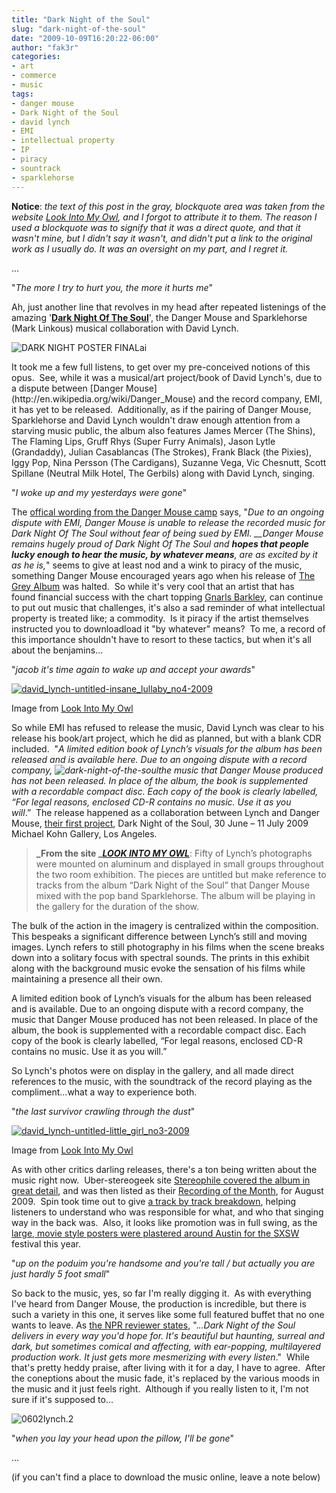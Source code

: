 ```yaml
---
title: "Dark Night of the Soul"
slug: "dark-night-of-the-soul"
date: "2009-10-09T16:20:22-06:00"
author: "fak3r"
categories:
- art
- commerce
- music
tags:
- danger mouse
- Dark Night of the Soul
- david lynch
- EMI
- intellectual property
- IP
- piracy
- sountrack
- sparklehorse
---
```


**Notice**: _the text of this post in the gray, blockquote area was taken from the website [Look Into My Owl](http://lookintomyowl.com/), and I forgot to attribute it to them. The reason I used a blockquote was to signify that it was a direct quote, and that it wasn't mine, but I didn't say it wasn't, and didn't put a link to the original work as I usually do. It was an oversight on my part, and I regret it._


...




"_The more I try to hurt you, the more it hurts me_"


Ah, just another line that revolves in my head after repeated listenings of the amazing '**[Dark Night Of The Soul](http://powerhousebooks.com/darknightofthesoul/)**', the Danger Mouse and Sparklehorse (Mark Linkous) musical collaboration with David Lynch. 

![DARK NIGHT POSTER FINALai](http://fak3r.com/wp-content/uploads/2009/10/DNOS.jpg)

<!-- more -->It took me a few full listens, to get over my pre-conceived notions of this opus.  See, while it was a musical/art project/book of David Lynch's, due to a dispute between [Danger Mouse](http://en.wikipedia.org/wiki/Danger_Mouse) and the record company, EMI, it has yet to be released.  Additionally, as if the pairing of Danger Mouse, Sparklehorse and David Lynch wouldn't draw enough attention from a starving music public, the album also features James Mercer (The Shins), The Flaming Lips, Gruff Rhys (Super Furry Animals), Jason Lytle (Grandaddy), Julian Casablancas (The Strokes), Frank Black (the Pixies), Iggy Pop, Nina Persson (The Cardigans), Suzanne Vega, Vic Chesnutt, Scott Spillane (Neutral Milk Hotel, The Gerbils) along with David Lynch, singing.


"_I woke up and my yesterdays were gone_"




The [offical wording from the Danger Mouse camp](http://boingboing.net/2009/05/16/danger-mouses-emi-ki.html) says, "_Due to an ongoing dispute with EMI, Danger Mouse is unable to release the recorded music for Dark Night Of The Soul without fear of being sued by EMI. __Danger Mouse remains hugely proud of Dark Night Of The Soul and **hopes that people lucky enough to hear the music, by whatever means**, are as excited by it as he is,_" seems to give at least nod and a wink to piracy of the music, something Danger Mouse encouraged years ago when his release of [The Grey Album](http://en.wikipedia.org/wiki/The_Grey_Album) was halted.  So while it's very cool that an artist that has found financial success with the chart topping [Gnarls Barkley](http://en.wikipedia.org/wiki/Danger_Mouse), can continue to put out music that challenges, it's also a sad reminder of what intellectual property is treated like; a commodity.  Is it piracy if the artist themselves instructed you to downloadload it "by whatever" means?  To me, a record of this importance shouldn't have to resort to these tactics, but when it's all about the benjamins...







"_jacob it's time again to wake up and accept your awards_"




[![david_lynch-untitled-insane_lullaby_no4-2009](http://fak3r.com/wp-content/uploads/2009/10/david_lynch-untitled-insane_lullaby_no4-2009.jpg)](http://lookintomyowl.com/david-lynch-danger-mouse-dark-night-of-the-soul.html)




Image from [Look Into My Owl](http://lookintomyowl.com/david-lynch-danger-mouse-dark-night-of-the-soul.html)


So while EMI has refused to release the music, David Lynch was clear to his release his book/art project, which he did as planned, but with a blank CDR included.  "_A limited edition book of Lynch’s visuals for the album has been released and is available here. Due to an ongoing dispute with a record company, ![dark-night-of-the-soul](http://fak3r.com/wp-content/uploads/2009/10/dark-night-of-the-soul-150x150.jpg)the music that Danger Mouse produced has not been released. In place of the album, the book is supplemented with a recordable compact disc. Each copy of the book is clearly labelled, “For legal reasons, enclosed CD-R contains no music. Use it as you will_.”  The release happened as a collaboration between Lynch and Danger Mouse, [their first project](http://laist.com/2009/06/01/david_lynch_and_dangermouse_dark_ni.php), Dark Night of the Soul, 30 June – 11 July 2009 Michael Kohn Gallery, Los Angeles.


> **_From the site _**[**_LOOK INTO MY OWL_**](http://lookintomyowl.com/david-lynch-danger-mouse-dark-night-of-the-soul.html): Fifty of Lynch’s photographs were mounted on aluminum and displayed in small groups throughout the two room exhibition. The pieces are untitled but make reference to tracks from the album “Dark Night of the Soul” that Danger Mouse mixed with the pop band Sparklehorse. The album will be playing in the gallery for the duration of the show.

The bulk of the action in the imagery is centralized within the composition. This bespeaks a significant difference between Lynch’s still and moving images. Lynch refers to still photography in his films when the scene breaks down into a solitary focus with spectral sounds. The prints in this exhibit along with the background music evoke the sensation of his films while maintaining a presence all their own.

A limited edition book of Lynch’s visuals for the album has been released and is available. Due to an ongoing dispute with a record company, the music that Danger Mouse produced has not been released. In place of the album, the book is supplemented with a recordable compact disc. Each copy of the book is clearly labelled, “For legal reasons, enclosed CD-R contains no music. Use it as you will.”


So Lynch's photos were on display in the gallery, and all made direct references to the music, with the soundtrack of the record playing as the compliment...what a way to experience both.


"_the last survivor crawling through the dust_"




[![david_lynch-untitled-little_girl_no3-2009](http://fak3r.com/wp-content/uploads/2009/10/david_lynch-untitled-little_girl_no3-2009.jpg)](http://lookintomyowl.com/david-lynch-danger-mouse-dark-night-of-the-soul.html)




Image from [Look Into My Owl](http://lookintomyowl.com/david-lynch-danger-mouse-dark-night-of-the-soul.html)




As with other critics darling releases, there's a ton being written about the music right now.  Uber-stereogeek site [Stereophile covered the album in great detail](http://blog.stereophile.com/stephenmejias/dark_night_of_the_soul/), and was then listed as their [Recording of the Month](http://stereophile.com/recordingofthemonth/recording_of_august_2009_idark_night_of_the_souli/), for August 2009.  Spin took time out to give [a track by track breakdown](http://www.spin.com/articles/sneak-peek-danger-mouse-sparklehorse-david-lynchs-dark-night), helping listeners to understand who was responsible for what, and who that singing way in the back was.  Also, it looks like promotion was in full swing, as the [large, movie style posters were plastered around Austin for the SXSW](http://stereogum.com/archives/danger-mouse-and-sparklehorses-dark-night-of-the-soul-posters-are-now-everywhere_061812.html) festival this year.




"_up on the poduim you're handsome and you're tall / but actually you are just hardly 5 foot small_"


So back to the music, yes, so far I'm really digging it.  As with everything I've heard from Danger Mouse, the production is incredible, but there is such a variety in this one, it serves like some full featured buffet that no one wants to leave. As [the NPR reviewer states](http://www.npr.org/templates/story/story.php?storyId=104129585), "._..Dark Night of the Soul delivers in every way you'd hope for. It's beautiful but haunting, surreal and dark, but sometimes comical and affecting, with ear-popping, multilayered production work. It just gets more mesmerizing with every listen_."  While that's pretty heddy praise, after living with it for a day, I have to agree.  After the coneptions about the music fade, it's replaced by the various moods in the music and it just feels right.  Although if you really listen to it, I'm not sure if it's supposed to...


![0602lynch.2](http://fak3r.com/wp-content/uploads/2009/10/0602lynch.2.jpg)




"_when you lay your head upon the pillow, I'll be gone_"







...







(if you can't find a place to download the music online, leave a note below)
